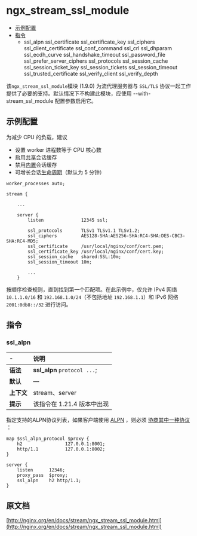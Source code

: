 # ngx_stream_ssl_module

- [示例配置](#example_configuration)
- [指令](#directives)
    - ssl_alpn
      ssl_certificate
      ssl_certificate_key
      ssl_ciphers
      ssl_client_certificate
      ssl_conf_command
      ssl_crl
      ssl_dhparam
      ssl_ecdh_curve
      ssl_handshake_timeout
      ssl_password_file
      ssl_prefer_server_ciphers
      ssl_protocols
      ssl_session_cache
      ssl_session_ticket_key
      ssl_session_tickets
      ssl_session_timeout
      ssl_trusted_certificate
      ssl_verify_client
      ssl_verify_depth

该`ngx_stream_ssl_module`模块 (1.9.0) 为流代理服务器与 `SSL/TLS` 协议一起工作提供了必要的支持。默认情况下不构建此模块，应使用 --with-stream_ssl_module 配置参数启用它。

<a id="example_configuration"></a>

## 示例配置

为减少 CPU 的负载，建议

- 设置 worker 进程数等于 CPU 核心数
- 启用[共享](ngx_stream_ssl_module.md#ssl_session_cache_shared)会话缓存
- 禁用[内置](ngx_stream_ssl_module.md#ssl_session_cache_builtin)会话缓存
- 可增长会话[生命周期](ngx_stream_ssl_module.md#ssl_session_timeout)（默认为 5 分钟）


```nginx
worker_processes auto;

stream {

    ...

    server {
        listen              12345 ssl;

        ssl_protocols       TLSv1 TLSv1.1 TLSv1.2;
        ssl_ciphers         AES128-SHA:AES256-SHA:RC4-SHA:DES-CBC3-SHA:RC4-MD5;
        ssl_certificate     /usr/local/nginx/conf/cert.pem;
        ssl_certificate_key /usr/local/nginx/conf/cert.key;
        ssl_session_cache   shared:SSL:10m;
        ssl_session_timeout 10m;

        ...
    }
```

按顺序检查规则，直到找到第一个匹配项。在此示例中，仅允许 IPv4 网络 `10.1.1.0/16` 和 `192.168.1.0/24`（不包括地址 `192.168.1.1`）和 IPv6 网络`2001:0db8::/32` 进行访问。

<a id="directives"></a>

## 指令

### ssl_alpn

|\-|说明|
|:------|:------|
|**语法**|**ssl_alpn** `protocol ...`;|
|**默认**|—|
|**上下文**|stream、server|
|**提示**|该指令在 1.21.4 版本中出现|

指定支持的ALPN协议列表，如果客户端使用 [ALPN](https://datatracker.ietf.org/doc/html/rfc7301) ，则必须 [协商其中一种协议](https://nginx.org/en/docs/stream/ngx_stream_ssl_module.html#var_ssl_alpn_protocol) ：

```nginx
map $ssl_alpn_protocol $proxy {
    h2                127.0.0.1:8001;
    http/1.1          127.0.0.1:8002;
}

server {
    listen      12346;
    proxy_pass  $proxy;
    ssl_alpn    h2 http/1.1;
}
```

## 原文档
[http://nginx.org/en/docs/stream/ngx_stream_ssl_module.html](http://nginx.org/en/docs/stream/ngx_stream_ssl_module.html)
